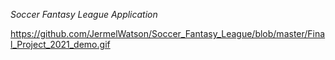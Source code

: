 *Soccer Fantasy League Application*

https://github.com/JermelWatson/Soccer_Fantasy_League/blob/master/Final_Project_2021_demo.gif
